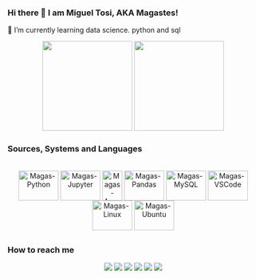 <head>
  <link rel="stylesheet" type="text/css" href="reset.css">
  <link rel="stylesheet" type="text/css" href="styles.css">
</head>

### Hi there 👋 I am Miguel Tosi, AKA Magastes!

<p> 🐍 I’m currently learning data science. python and sql </p>

<div align="center">
  <img height="180em" src="https://github-readme-stats.vercel.app/api?username=migueltosi&show_icons=true&theme=cobalt2&include_all_commits=true&count_private=true"/>
  <img height="180em" src="https://github-readme-stats.vercel.app/api/top-langs/?username=migueltosi&layout=compact&langs_count=7&theme=cobalt2"/>
</div>

  
### Sources, Systems and Languages

<div style="display: inline_block" align="center"><br>
  
<img align="center" alt="Magas-Python" height="60" width="80" src="https://cdn.jsdelivr.net/gh/devicons/devicon/icons/python/python-original-wordmark.svg">
<img align="center" alt="Magas-Jupyter" height="60" width="80" src="https://cdn.jsdelivr.net/gh/devicons/devicon/icons/jupyter/jupyter-original-wordmark.svg"> 
<img align="center" alt="Magas-Anaconda" height="60" width="40" src="https://cdn.jsdelivr.net/gh/devicons/devicon/icons/anaconda/anaconda-original-wordmark.svg">
<img align="center" alt="Magas-Pandas" height="60" width="80" src="https://cdn.jsdelivr.net/gh/devicons/devicon/icons/pandas/pandas-original-wordmark.svg">
<img align="center" alt="Magas-MySQL" height="60" width="80" src="https://cdn.jsdelivr.net/gh/devicons/devicon/icons/mysql/mysql-original-wordmark.svg">
 <img align="center" alt="Magas-VSCode" height="60" width="80" src="https://cdn.jsdelivr.net/gh/devicons/devicon/icons/vscode/vscode-original-wordmark.svg">
<img align="center" alt="Magas-Linux" height="60" width="80" src="https://cdn.jsdelivr.net/gh/devicons/devicon/icons/linux/linux-original.svg">     
<img align="center" alt="Magas-Ubuntu" height="60" width="80" src="https://cdn.jsdelivr.net/gh/devicons/devicon/icons/ubuntu/ubuntu-plain-wordmark.svg">               
</div>
                                                                                                                                                      
##

### How to reach me 
  
  <div align="center">
  
  <a href="https://telegram.me/magastes" target="_blank"><img src="https://img.shields.io/badge/Telegram-2CA5E0?style=for-the-badge&logo=telegram&logoColor=white" target="_blank"></a>
   <a href="https://discord.gg/nwnHQZbRXD" target="_blank"><img src="https://img.shields.io/badge/Discord-7289DA?style=for-the-badge&logo=discord&logoColor=white" target="_blank"></a>
  <a href="https://twitter.com/code_magas" target="_blank"><img src="https://img.shields.io/badge/Twitter-1DA1F2?style=for-the-badge&logo=twitter&logoColor=white" target="_blank"></a>
  <a href="https://www.instagram.com/tosi.miguel/" target="_blank"><img src="https://img.shields.io/badge/-Instagram-%23E4405F?style=for-the-badge&logo=instagram&logoColor=white" target="_blank"></a>
  <a href="https://www.linkedin.com/in/miguel-tosi-12314b259/" target="_blank"><img src="https://img.shields.io/badge/-LinkedIn-%230077B5?style=for-the-badge&logo=linkedin&logoColor=white" target="_blank"></a> 
  <a href = "mailto:contactmigueltosi@gmail.com"><img src="https://img.shields.io/badge/Gmail-D14836?style=for-the-badge&logo=gmail&logoColor=white" target="_blank"></a>
 
